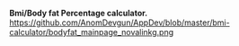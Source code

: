 **Bmi/Body fat Percentage calculator.** <br />
https://github.com/AnomDevgun/AppDev/blob/master/bmi-calculator/bodyfat_mainpage_novalinkg.png
